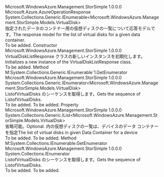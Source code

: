 <Type Name="VirtualDiskListResponse" FullName="Microsoft.WindowsAzure.Management.StorSimple.Models.VirtualDiskListResponse">
  <TypeSignature Language="C#" Value="public class VirtualDiskListResponse : Microsoft.Azure.AzureOperationResponse, System.Collections.Generic.IEnumerable&lt;Microsoft.WindowsAzure.Management.StorSimple.Models.VirtualDisk&gt;" />
  <TypeSignature Language="ILAsm" Value=".class public auto ansi beforefieldinit VirtualDiskListResponse extends Microsoft.Azure.AzureOperationResponse implements class System.Collections.Generic.IEnumerable`1&lt;class Microsoft.WindowsAzure.Management.StorSimple.Models.VirtualDisk&gt;, class System.Collections.IEnumerable" />
  <TypeSignature Language="DocId" Value="T:Microsoft.WindowsAzure.Management.StorSimple.Models.VirtualDiskListResponse" />
  <TypeSignature Language="VB.NET" Value="Public Class VirtualDiskListResponse&#xA;Inherits AzureOperationResponse&#xA;Implements IEnumerable(Of VirtualDisk)" />
  <TypeSignature Language="F#" Value="type VirtualDiskListResponse = class&#xA;    inherit AzureOperationResponse&#xA;    interface seq&lt;VirtualDisk&gt;&#xA;    interface IEnumerable" />
  <AssemblyInfo>
    <AssemblyName>Microsoft.WindowsAzure.Management.StorSimple</AssemblyName>
    <AssemblyVersion>1.0.0.0</AssemblyVersion>
  </AssemblyInfo>
  <Base>
    <BaseTypeName>Microsoft.Azure.AzureOperationResponse</BaseTypeName>
  </Base>
  <Interfaces>
    <Interface>
      <InterfaceName>System.Collections.Generic.IEnumerable&lt;Microsoft.WindowsAzure.Management.StorSimple.Models.VirtualDisk&gt;</InterfaceName>
    </Interface>
  </Interfaces>
  <Docs>
    <summary>
            <span data-ttu-id="84075-101">指定されたデータのコンテナー用の仮想ディスクの一覧について応答モデルです。</span><span class="sxs-lookup"><span data-stu-id="84075-101">The response model for the list of virtual disks for a given data container.</span></span>
            </summary>
    <remarks>To be added.</remarks>
  </Docs>
  <Members>
    <Member MemberName=".ctor">
      <MemberSignature Language="C#" Value="public VirtualDiskListResponse ();" />
      <MemberSignature Language="ILAsm" Value=".method public hidebysig specialname rtspecialname instance void .ctor() cil managed" />
      <MemberSignature Language="DocId" Value="M:Microsoft.WindowsAzure.Management.StorSimple.Models.VirtualDiskListResponse.#ctor" />
      <MemberSignature Language="VB.NET" Value="Public Sub New ()" />
      <MemberType>Constructor</MemberType>
      <AssemblyInfo>
        <AssemblyName>Microsoft.WindowsAzure.Management.StorSimple</AssemblyName>
        <AssemblyVersion>1.0.0.0</AssemblyVersion>
      </AssemblyInfo>
      <Parameters />
      <Docs>
        <summary>
            <span data-ttu-id="84075-102">VirtualDiskListResponse クラスの新しいインスタンスを初期化します。</span><span class="sxs-lookup"><span data-stu-id="84075-102">Initializes a new instance of the VirtualDiskListResponse class.</span></span>
            </summary>
        <remarks>To be added.</remarks>
      </Docs>
    </Member>
    <Member MemberName="GetEnumerator">
      <MemberSignature Language="C#" Value="public System.Collections.Generic.IEnumerator&lt;Microsoft.WindowsAzure.Management.StorSimple.Models.VirtualDisk&gt; GetEnumerator ();" />
      <MemberSignature Language="ILAsm" Value=".method public hidebysig newslot virtual instance class System.Collections.Generic.IEnumerator`1&lt;class Microsoft.WindowsAzure.Management.StorSimple.Models.VirtualDisk&gt; GetEnumerator() cil managed" />
      <MemberSignature Language="DocId" Value="M:Microsoft.WindowsAzure.Management.StorSimple.Models.VirtualDiskListResponse.GetEnumerator" />
      <MemberSignature Language="VB.NET" Value="Public Function GetEnumerator () As IEnumerator(Of VirtualDisk)" />
      <MemberSignature Language="F#" Value="abstract member GetEnumerator : unit -&gt; System.Collections.Generic.IEnumerator&lt;Microsoft.WindowsAzure.Management.StorSimple.Models.VirtualDisk&gt;&#xA;override this.GetEnumerator : unit -&gt; System.Collections.Generic.IEnumerator&lt;Microsoft.WindowsAzure.Management.StorSimple.Models.VirtualDisk&gt;" Usage="virtualDiskListResponse.GetEnumerator " />
      <MemberType>Method</MemberType>
      <Implements>
        <InterfaceMember>M:System.Collections.Generic.IEnumerable`1.GetEnumerator</InterfaceMember>
      </Implements>
      <AssemblyInfo>
        <AssemblyName>Microsoft.WindowsAzure.Management.StorSimple</AssemblyName>
        <AssemblyVersion>1.0.0.0</AssemblyVersion>
      </AssemblyInfo>
      <ReturnValue>
        <ReturnType>System.Collections.Generic.IEnumerator&lt;Microsoft.WindowsAzure.Management.StorSimple.Models.VirtualDisk&gt;</ReturnType>
      </ReturnValue>
      <Parameters />
      <Docs>
        <summary>
            <span data-ttu-id="84075-103">ListofVirtualDisks のシーケンスを取得します。</span><span class="sxs-lookup"><span data-stu-id="84075-103">Gets the sequence of ListofVirtualDisks.</span></span>
            </summary>
        <returns>To be added.</returns>
        <remarks>To be added.</remarks>
      </Docs>
    </Member>
    <Member MemberName="ListofVirtualDisks">
      <MemberSignature Language="C#" Value="public System.Collections.Generic.IList&lt;Microsoft.WindowsAzure.Management.StorSimple.Models.VirtualDisk&gt; ListofVirtualDisks { get; set; }" />
      <MemberSignature Language="ILAsm" Value=".property instance class System.Collections.Generic.IList`1&lt;class Microsoft.WindowsAzure.Management.StorSimple.Models.VirtualDisk&gt; ListofVirtualDisks" />
      <MemberSignature Language="DocId" Value="P:Microsoft.WindowsAzure.Management.StorSimple.Models.VirtualDiskListResponse.ListofVirtualDisks" />
      <MemberSignature Language="VB.NET" Value="Public Property ListofVirtualDisks As IList(Of VirtualDisk)" />
      <MemberSignature Language="F#" Value="member this.ListofVirtualDisks : System.Collections.Generic.IList&lt;Microsoft.WindowsAzure.Management.StorSimple.Models.VirtualDisk&gt; with get, set" Usage="Microsoft.WindowsAzure.Management.StorSimple.Models.VirtualDiskListResponse.ListofVirtualDisks" />
      <MemberType>Property</MemberType>
      <AssemblyInfo>
        <AssemblyName>Microsoft.WindowsAzure.Management.StorSimple</AssemblyName>
        <AssemblyVersion>1.0.0.0</AssemblyVersion>
      </AssemblyInfo>
      <ReturnValue>
        <ReturnType>System.Collections.Generic.IList&lt;Microsoft.WindowsAzure.Management.StorSimple.Models.VirtualDisk&gt;</ReturnType>
      </ReturnValue>
      <Docs>
        <summary>
            <span data-ttu-id="84075-104">省略可能。</span><span class="sxs-lookup"><span data-stu-id="84075-104">Optional.</span></span> <span data-ttu-id="84075-105">内の仮想ディスクの一覧は、デバイスのデータ コンテナーを指定</span><span class="sxs-lookup"><span data-stu-id="84075-105">The list of virtual disks in given Data Container for a device</span></span>
            </summary>
        <value>To be added.</value>
        <remarks>To be added.</remarks>
      </Docs>
    </Member>
    <Member MemberName="System.Collections.IEnumerable.GetEnumerator">
      <MemberSignature Language="C#" Value="System.Collections.IEnumerator IEnumerable.GetEnumerator ();" />
      <MemberSignature Language="ILAsm" Value=".method hidebysig newslot virtual instance class System.Collections.IEnumerator System.Collections.IEnumerable.GetEnumerator() cil managed" />
      <MemberSignature Language="DocId" Value="M:Microsoft.WindowsAzure.Management.StorSimple.Models.VirtualDiskListResponse.System#Collections#IEnumerable#GetEnumerator" />
      <MemberSignature Language="VB.NET" Value="Function GetEnumerator () As IEnumerator Implements IEnumerable.GetEnumerator" />
      <MemberType>Method</MemberType>
      <Implements>
        <InterfaceMember>M:System.Collections.IEnumerable.GetEnumerator</InterfaceMember>
      </Implements>
      <AssemblyInfo>
        <AssemblyName>Microsoft.WindowsAzure.Management.StorSimple</AssemblyName>
        <AssemblyVersion>1.0.0.0</AssemblyVersion>
      </AssemblyInfo>
      <ReturnValue>
        <ReturnType>System.Collections.IEnumerator</ReturnType>
      </ReturnValue>
      <Parameters />
      <Docs>
        <summary>
            <span data-ttu-id="84075-106">ListofVirtualDisks のシーケンスを取得します。</span><span class="sxs-lookup"><span data-stu-id="84075-106">Gets the sequence of ListofVirtualDisks.</span></span>
            </summary>
        <returns>To be added.</returns>
        <remarks>To be added.</remarks>
      </Docs>
    </Member>
  </Members>
</Type>